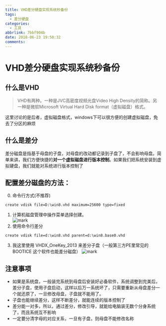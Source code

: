 ```yaml
---
title: VHD差分硬盘实现系统秒备份
tags:
  - 差分硬盘
categories:
  - 工具
abbrlink: 7bbf904b
date: 2018-06-23 19:50:32
comments:
---
```

# VHD差分硬盘实现系统秒备份
## 什么是VHD
>VHD有两种。一种是JVC高密度视频光盘Video High Density的简称。另一种是微软Microsoft Virtual Hard Disk format（虚拟磁盘）格式。  

这里讨论的是后者，虚拟磁盘格式，windows下可以很方便的创建虚拟磁盘，免去了分区的麻烦<!-- more -->
## 什么是差分
差分磁盘是指基于母盘的子盘，对母盘的改动都记录到子盘了，不会影响母盘。简单来讲，我们方便快捷的**对一个虚拟磁盘进行版本控制**。如果我们把系统安装到虚拟硬盘，我们就能对系统进行版本控制了

## 配置差分磁盘的方法：  

0. 命令行方式(不推荐)
```
create vdisk file=D:\win8.vhd maximum=25600 type=fixed
```
1. 计算机磁盘管理中操作菜单选择创建。  
![mark](/../../Photos/blog/180623/KC3IE8ljH8.png)
2. 使用命令行差分
``` 
create vdisk file=d:\win8.vhd parent=d:\win8.base0.vhd
```
3. 我这里使用 VHDX_OneKey_2013  来差分子盘（一般第三方PE里常见的BOOTICE 这个软件也能差分磁盘）
![mark](/../../Photos/blog/180623/kAI5g7b7kj.png)

## 注意事项
* 如果是系统盘，一般装完系统到母盘后安装好必备软件，系统调整到完美后，差分子盘，使用子盘启动，这样以后万一系统坏了，只需要重新从母盘差分一个就还原了，一旦修改母盘，子盘就不能用了。
* 子盘也能继续差分，这样不断差分，就能连续的版本控制了
* 差分能一对多，所以，通过差分，修改引导，就能给电脑装无数个分身系统了，而且系统互不影响
* 一定要分清字母的对应关系，一旦有子盘，则母盘不能修改名称
